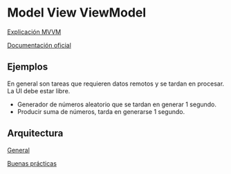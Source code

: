 # Model View ViewModel

[Explicación MVVM](https://www.youtube.com/watch?v=-xTqfilaYow)

[Documentación oficial](https://developer.android.com/topic/libraries/architecture/viewmodel?hl=es-419#java)

## Ejemplos

En general son tareas que requieren datos remotos y se tardan en procesar. La UI debe estar libre.

- Generador de números aleatorio que se tardan en generar 1 segundo.
- Producir suma de números, tarda en generarse 1 segundo.

## Arquitectura

[General](https://developer.android.com/topic/architecture?hl=es-419#recommended-app-arch)

[Buenas prácticas](https://developer.android.com/topic/architecture/recommendations?hl=es-419)